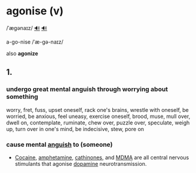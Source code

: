 # agonise (v)

/ˈæɡənaɪz/ [🔊](https://www.oxfordlearnersdictionaries.com/media/english/uk_pron/a/ago/agoni/agonize__gb_1.mp3) [🔊](https://www.oxfordlearnersdictionaries.com/media/english/us_pron/a/ago/agoni/agonize__us_1.mp3)

a-go-nise /ˈæ-ɡə-naɪz/

also **agonize**

## 1.

### undergo great mental anguish through worrying about something

worry, fret, fuss, upset oneself, rack one's brains, wrestle with oneself, be worried, be anxious, feel uneasy, exercise oneself, brood, muse, mull over, dwell on, contemplate, ruminate, chew over, puzzle over, speculate, weigh up, turn over in one's mind, be indecisive, stew, pore on

### cause mental [anguish](anguish-n.md#severe-mental-or-physical-pain-or-suffering) to (someone)

- [Cocaine](../c/cocaine-n.md#an-addictive-drug-derived-from-coca-or-prepared-synthetically-used-as-an-illegal-stimulant-and-sometimes-medicinally-as-a-local-anesthetic), [amphetamine](amphetamine-n.md#a-synthetic-addictive-mood-altering-drug-used-illegally-as-a-stimulant-and-legally-as-a-prescription-drug-to-treat-children-with-add-and-adults-with-narcolepsy), [cathinones](../c/cathinone-n.md#a-stimulant-c9h11no-found-in-khat), and [MDMA](../m/mdma-n.md#the-drug-ecstasy) are all central nervous stimulants that agonise [dopamine](../d/dopamine-n.md#biochemistry---a-compound-present-in-the-body-as-a-neurotransmitter-and-a-precursor-of-other-substances-including-epinephrine) neurotransmission.